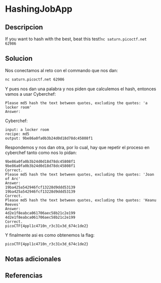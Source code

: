 # HashingJobApp

## Descripcion
If you want to hash with the best, beat this test!`nc saturn.picoctf.net 62986`
## Solucion
Nos conectamos al reto con el commando que nos dan: 
```sh
nc saturn.picoctf.net 62986
```

Y pues nos dan una palabra y nos piden que calculemos el hash, entonces vamos a usar Cyberchef:
```
Please md5 hash the text between quotes, excluding the quotes: 'a locker room'
Answer:
```
Cyberchef:
```
input: a locker room
recipe: md5
output: 9be86a0fa0b3b24d0d18d78dc45808f1
```
Respondemos y nos dan otra, por lo cual, hay que repetir el proceso en cyberchef tanto como nos lo pidan:
```
9be86a0fa0b3b24d0d18d78dc45808f1
9be86a0fa0b3b24d0d18d78dc45808f1
Correct.
Please md5 hash the text between quotes, excluding the quotes: 'Joan of Arc'
Answer:
19ba425a542946fcf13228d9ddd53139
19ba425a542946fcf13228d9ddd53139
Correct.
Please md5 hash the text between quotes, excluding the quotes: 'Keanu Reeves'
Answer: 
4d2e1f8eabca061706aec58b21c2e199
4d2e1f8eabca061706aec58b21c2e199
Correct.
picoCTF{4ppl1c4710n_r3c31v3d_674c1de2}
```

Y finalmente asi es como obtenemos la flag:
```flag
picoCTF{4ppl1c4710n_r3c31v3d_674c1de2}
```




## Notas adicionales

## Referencias
